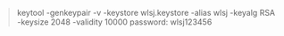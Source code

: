> keytool -genkeypair -v -keystore wlsj.keystore -alias wlsj -keyalg RSA -keysize 2048 -validity 10000
> password: wlsj123456
